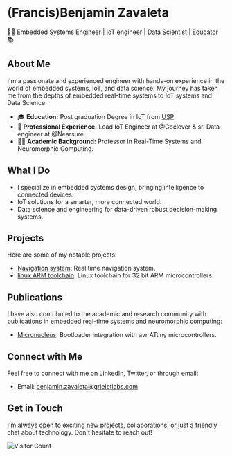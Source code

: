 # (Francis)Benjamin Zavaleta

👨‍💻 Embedded Systems Engineer | IoT engineer | Data Scientist | Educator 📚

## About Me

I'm a passionate and experienced engineer with hands-on experience in the world of embedded systems, IoT, and data science. My journey has taken me from the depths of embedded real-time systems to IoT systems and Data Science.

- 🎓 **Education:** Post graduation Degree in IoT from [USP](https://pt.wikipedia.org/wiki/Universidade_de_S%C3%A3o_Paulo)  
- 🏢 **Professional Experience:** Lead IoT Engineer at @Goclever & sr. Data engineer at @Nearsure.
- 👨‍🏫 **Academic Background:** Professor in Real-Time Systems and Neuromorphic Computing.

## What I Do

- I specialize in embedded systems design, bringing intelligence to connected devices.
- IoT solutions for a smarter, more connected world.
- Data science and engineering for data-driven robust decision-making systems.

## Projects

Here are some of my notable projects:

-  [Navigation system](https://github.com/fbzavaleta/api-device-gateway): Real time navigation system.
-  [linux ARM toolchain](https://github.com/fbzavaleta/TM4C123G-Linux-Toolchain): Linux toolchain for 32 bit ARM microcontrollers.

## Publications

I have also contributed to the academic and research community with publications in embedded real-time systems and neuromorphic computing:

-  [Micronucleus](https://www.linkedin.com/pulse/micronucleus-bootloader-para-mcus-avr-attiny-zavaleta-castro/?trackingId=kxvKyQctRqG%2BrlVTv9UWLA%3D%3D): Bootloader integration with avr ATtiny microcontrollers.

## Connect with Me

Feel free to connect with me on LinkedIn, Twitter, or through email:

- Email: [benjamin.zavaleta@grieletlabs.com](mailto:benjamin.zavaleta@grieletlabs.com)

## Get in Touch

I'm always open to exciting new projects, collaborations, or just a friendly chat about technology. Don't hesitate to reach out!

![Visitor Count](https://visitor-badge.laobi.icu/badge?page_id=fbzavaleta.fbzavaleta)



